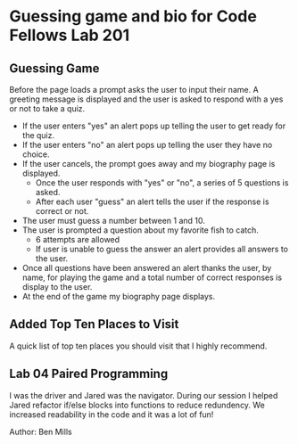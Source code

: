 # Guessing game and bio for Code Fellows Lab 201

## Guessing Game

Before the page loads a prompt asks the user to input their name. A greeting message is displayed and the user is asked to respond with a yes or not to take a quiz.

- If the user enters "yes" an alert pops up telling the user to get ready for the quiz.
- If the user enters "no" an alert pops up telling the user they have no choice.
- If the user cancels, the prompt goes away and my biography page is displayed.
  - Once the user responds with "yes" or "no", a series of 5 questions is asked.
  - After each user "guess" an alert tells the user if the response is correct or not.
- The user must guess a number between 1 and 10.
- The user is prompted a question about my favorite fish to catch.
  - 6 attempts are allowed
  - If user is unable to guess the answer an alert provides all answers to the user.
- Once all questions have been answered an alert thanks the user, by name, for playing the game and a total number of correct responses is display to the user.
- At the end of the game my biography page displays.

## Added Top Ten Places to Visit

A quick list of top ten places you should visit that I highly recommend.

## Lab 04 Paired Programming

I was the driver and Jared was the navigator. During our session I helped Jared refactor if/else blocks into functions to reduce redundency. We increased readability in the code and it was a lot of fun!

Author: Ben Mills
